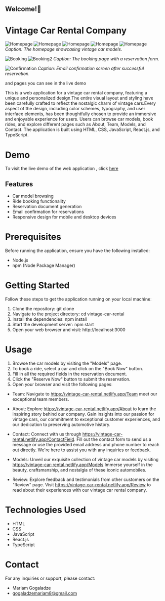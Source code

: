 ## Welcome!👋

# Vintage Car Rental Company


![Homepage](./src/images/screenshot.png)
![Homepage](./src/images/screenshot3.png)
![Homepage](./src/images/screenshot4.png)
![Homepage](./src/images/screenshot5.png)
![Homepage](./src/images/screenshot7.png)
*Caption: The homepage showcasing vintage car models.*

![Booking](./src/images/screenshot2.png)
![Booking2](./src/images/reservation.png)
*Caption: The booking page with a reservation form.*


![Confirmation](./src/images/confirmation.png)
*Caption: Email confirmation screen after successful reservation.*

and pages you can see in the live demo


This is a web application for a vintage car rental company, featuring a unique and personalized design.The entire visual layout and styling have been carefully crafted to reflect the nostalgic charm of vintage cars.Every aspect of the design, including color schemes, typography, and user interface elements, has been thoughtfully chosen to provide an immersive and enjoyable experience for users. Users can browse car models, book rides, and explore different pages such as About, Team, Models, and Contact. The application is built using HTML, CSS, JavaScript, React.js, and TypeScript.

# Demo

  To visit the live demo of the web application , click [here](https://vintage-car-rental.netlify.app/)



## Features

- Car model browsing
- Ride booking functionality
- Reservation document generation
- Email confirmation for reservations
- Responsive design for mobile and desktop devices


# Prerequisites

Before running the application, ensure you have the following installed:


- Node.js
- npm (Node Package Manager)


# Getting Started

Follow these steps to get the application running on your local machine:

1. Clone the repository: git clone <repository-url>
2. Navigate to the project directory: cd vintage-car-rental
3. Install the dependencies: npm install
4. Start the development server: npm start
5. Open your web browser and visit: http://localhost:3000

# Usage

1. Browse the car models by visiting the "Models" page.
2. To book a ride, select a car and click on the "Book Now"  button.
3. Fill in all the required fields in the reservation document.
4. Click the "Reserve Now" button to submit the reservation.
5. Open your browser and visit the following pages:

- Team: Navigate to https://vintage-car-rental.netlify.app/Team meet our exceptional team members.

- About: Explore https://vintage-car-rental.netlify.app/About to learn the inspiring story behind our company. Gain insights into our passion for vintage cars, our commitment to exceptional customer experiences, and our dedication to preserving automotive history.

- Contact: Connect with us through https://vintage-car-rental.netlify.app/ContactField. Fill out the contact form to send us a message or use the provided email address and phone number to reach out directly. We're here to assist you with any inquiries or feedback.

- Models: Unveil our exquisite collection of vintage car models by visiting https://vintage-car-rental.netlify.app/Models Immerse yourself in the beauty, craftsmanship, and nostalgia of these iconic automobiles.

- Review: Explore feedback and testimonials from other customers on the "Review" page. Visit  https://vintage-car-rental.netlify.app/Review to read about their experiences with our vintage car rental company.

# Technologies Used

- HTML
- CSS
- JavaScript
- React.js
- TypeScript


# Contact

For any inquiries or support, please contact: 

- Mariam Gogaladze 
- gogaladzemariam8@gmail.com
